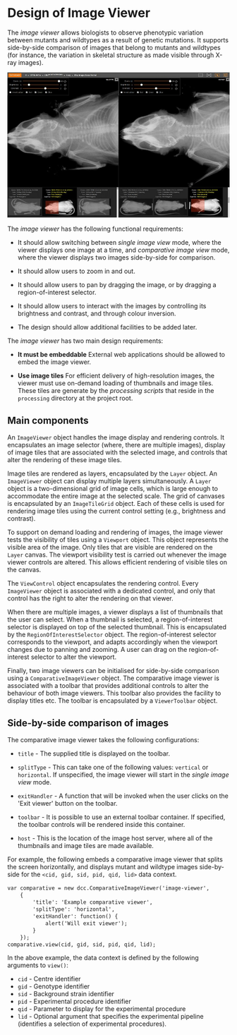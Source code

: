 # Design of Image Viewer

The _image viewer_ allows biologists to observe phenotypic variation
between mutants and wildtypes as a result of genetic mutations. It
supports side-by-side comparison of images that belong to mutants and
wildtypes (for instance, the variation in skeletal structure as made
visible through X-ray images).

![Screenshot of Image Viewer](screenshot.jpg)


The _image viewer_ has the following functional requirements:

* It should allow switching between _single image view_ mode, where
  the viewer displays one image at a time, and _comparative image
  view_ mode, where the viewer displays two images side-by-side for
  comparison.

* It should allow users to zoom in and out.

* It should allow users to pan by dragging the image, or by dragging a
  region-of-interest selector.

* It should allow users to interact with the images by controlling its
  brightness and contrast, and through colour inversion.

* The design should allow additional facilities to be added later.


The _image viewer_ has two main design requirements:

* **It must be embeddable** External web applications should be
    allowed to embed the image viewer.

* **Use image tiles** For efficient delivery of high-resolution
    images, the viewer must use on-demand loading of thumbnails and
    image tiles. These tiles are generate by the _processing scripts_
    that reside in the `processing` directory at the project root.


## Main components

An `ImageViewer` object handles the image display and rendering
controls. It encapsulates an image selector (where, there are multiple
images), display of image tiles that are associated with the selected 
image, and controls that alter the rendering of these image tiles.

Image tiles are rendered as layers, encapsulated by the `Layer`
object. An `ImageViewer` object can display multiple layers
simultaneously. A `Layer` object is a two-dimensional grid of image
cells, which is large enough to accommodate the entire image at the
selected scale. The grid of canvases is encapsulated by an
`ImageTileGrid` object. Each of these cells is used for rendering
image tiles using the current control setting (e.g., brightness and
contrast).

To support on demand loading and rendering of images, the image viewer
tests the visibility of tiles using a `Viewport` object. This object
represents the visible area of the image. Only tiles that are visible
are rendered on the `Layer` canvas. The viewport visibility test is
carried out whenever the image viewer controls are altered. This
allows efficient rendering of visible tiles on the canvas.

The `ViewControl` object encapsulates the rendering control. Every
`ImageViewer` object is associated with a dedicated control, and only
that control has the right to alter the rendering on that viewer.

When there are multiple images, a viewer displays a list of thumbnails
that the user can select. When a thumbnail is selected, a
region-of-interest selector is displayed on top of the selected
thumbnail. This is encapsulated by the `RegionOfInterestSelector`
object. The region-of-interest selector corresponds to the viewport,
and adapts accordingly when the viewport changes due to panning and
zooming. A user can drag on the region-of-interest selector to alter
the viewport.

Finally, two image viewers can be initialised for side-by-side
comparison using a `ComparativeImageViewer` object. The comparative
image viewer is associated with a toolbar that provides additional
controls to alter the behaviour of both image viewers. This toolbar
also provides the facility to display titles etc. The toolbar is
encapsulated by a `ViewerToolbar` object.


## Side-by-side comparison of images

The comparative image viewer takes the following configurations:

* `title` - The supplied title is displayed on the toolbar.

* `splitType` - This can take one of the following values: `vertical`
   or `horizontal`. If unspecified, the image viewer will start in the
   _single image view_ mode.

* `exitHandler` - A function that will be invoked when the user clicks
   on the 'Exit viewer' button on the toolbar.

* `toolbar` - It is possible to use an external toolbar container. If
   specified, the toolbar controls will be rendered inside this
   container.

* `host` - This is the location of the image host server, where all of
   the thumbnails and image tiles are made available.

For example, the following embeds a comparative image viewer that
splits the screen horizontally, and displays mutant and wildtype images
side-by-side for the `<cid, gid, sid, pid, qid, lid>` data context.

    var comparative = new dcc.ComparativeImageViewer('image-viewer',
        {
            'title': 'Example comparative viewer',
            'splitType': 'horizontal',
            'exitHandler': function() {
                alert('Will exit viewer');
            }
        });
    comparative.view(cid, gid, sid, pid, qid, lid);


In the above example, the data context is defined by the following
arguments to `view()`:

* `cid` - Centre identifier
* `gid` - Genotype identifier
* `sid` - Background strain identifier
* `pid` - Experimental procedure identifier
* `qid` - Parameter to display for the experimental procedure
* `lid` - Optional argument that specifies the experimental pipeline
  (identifies a selection of experimental procedures).

